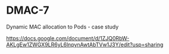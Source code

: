 # DMAC-7
Dynamic MAC allocation to Pods - case study

https://docs.google.com/document/d/1ZJQ0RbW-AKLgEw1ZWGX9LR6yL6lnpynAwtAbTVw1J3Y/edit?usp=sharing

